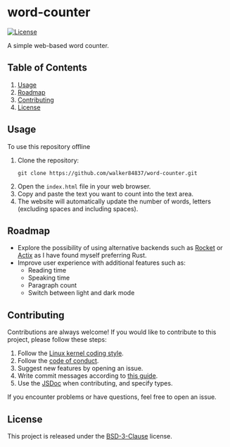 # word-counter

[![License](https://img.shields.io/badge/license-BSD--3--Clause-blue.svg)](LICENSE.md)

A simple web-based word counter.

## Table of Contents

1.  [Usage](#usage)
2.  [Roadmap](#roadmap)
3.  [Contributing](#contributing)
4.  [License](#license)

## Usage

To use this repository offline

1.  Clone the repository:
    ``` console
    git clone https://github.com/walker84837/word-counter.git
    ```
2.  Open the `index.html` file in your web browser.
3.  Copy and paste the text you want to count into the text area.
4.  The website will automatically update the number of words, letters
    (excluding spaces and including spaces).

## Roadmap

  - Explore the possibility of using alternative backends such as [Rocket](https://rocket.rs/)
    or [Actix](https://actix.rs/) as I have found myself preferring Rust.
  - Improve user experience with additional features such as:
      - Reading time
      - Speaking time
      - Paragraph count
      - Switch between light and dark mode

## Contributing

Contributions are always welcome\! If you would like to contribute to this
project, please follow these steps:

1.  Follow the [Linux kernel coding style](https://docs.kernel.org/process/coding-style.html).
2.  Follow the [code of conduct](CODE_OF_CONDUCT.md).
3.  Suggest new features by opening an issue.
4.  Write commit messages according to [this guide](https://commit.style/).
5.  Use the [JSDoc](https://github.com/jsdoc/jsdoc) when contributing, and specify types.

If you encounter problems or have questions, feel free to open an issue.

## License

This project is released under the [BSD-3-Clause](LICENSE.md) license.
